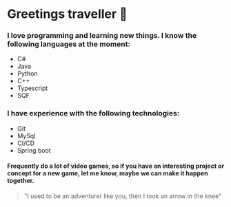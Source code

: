 # Greetings traveller :wave:
### I love programming and learning new things. I know the following languages at the moment:
- C#
- Java
- Python
- C++
- Typescript
- SQF  
### I have experience with the following technologies:
- Git
- MySql
- CI/CD
- Spring boot
#### Frequently do a lot of video games, so if you have an interesting project or concept for a new game, let me know, maybe we can make it happen together.
> "I used to be an adventurer like you, then I took an arrow in the knee"
